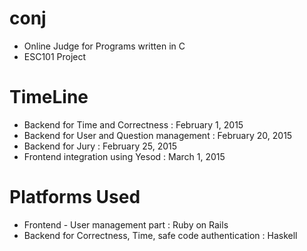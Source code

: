 # conj
* Online Judge for Programs written in C
* ESC101 Project 

# TimeLine
* Backend for Time and Correctness : February 1, 2015 
* Backend for User and Question management : February 20, 2015 
* Backend for Jury : February 25, 2015 
* Frontend integration using Yesod : March 1, 2015 
 
# Platforms Used
* Frontend - User management part : Ruby on Rails
* Backend for Correctness, Time, safe code authentication : Haskell
